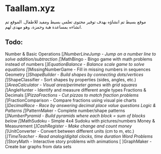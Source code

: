 # Taallam.xyz

موقع بسيط تم انشاؤه بهدف توفير محتوى تعلمي بسيط ومفيد للاطفال.
الموقع تم انشاءه بمساعدة هبة وحمزة، وهو مهدى لهم.

## Todo:
Number & Basic Operations
[*]NumberLineJump - Jump on a number line to solve addition/subtraction
[*]MathBingo - Bingo game with math problems instead of numbers
[*]EquationBalance - Balance scale game to solve equations
[*]MissingNumberGame - Fill in missing numbers in sequences
Geometry
[*]ShapeBuilder - Build shapes by connecting dots/vertices
[*]ShapeClassifier - Sort shapes by properties (sides, angles, etc.)
[*]AreaCalculator - Visual area/perimeter games with grid squares
[*]AngleHunter - Identify and measure different angle types
Fractions & Decimals
[*]PizzaFractions - Cut pizzas to match fraction problems
[*]FractionComparison - Compare fractions using visual pie charts
[*]DecimalRace - Race by answering decimal place value questions
Logic & Patterns
[*]PatternMaker - Complete number/shape patterns
[*]NumberPyramid - Build pyramids where each block = sum of blocks below
[*]MathSudoku - Simple 4x4 Sudoku with pictures/numbers
Money & Measurement
[*]CashRegister - Make change and count money
[*]UnitConverter - Convert between different units (cm to m, etc.)
[*]TimeTeacher - Read analog/digital clocks, time duration
Word Problems
[*]StoryMath - Interactive story problems with animations
[ ]GraphMaker - Create bar graphs from data sets

